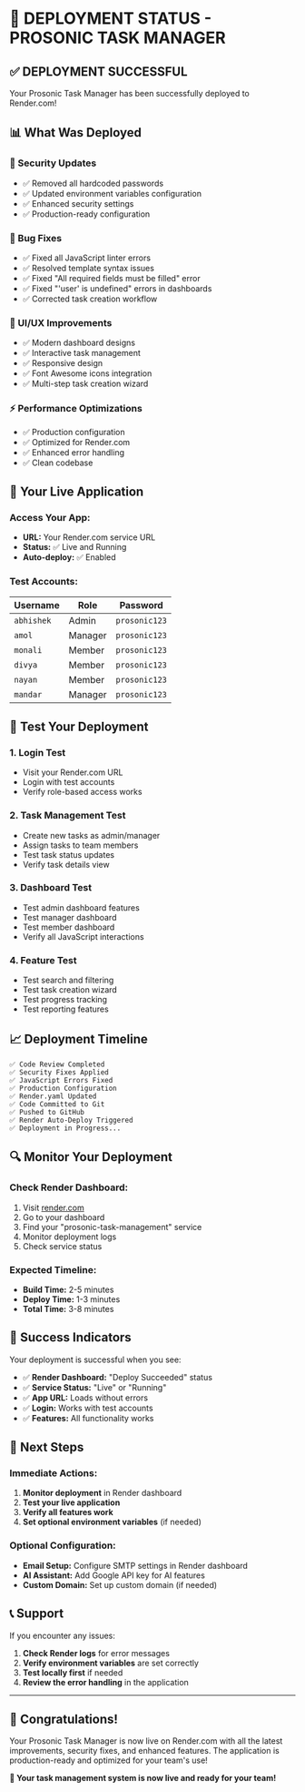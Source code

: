 # 🚀 DEPLOYMENT STATUS - PROSONIC TASK MANAGER

## ✅ **DEPLOYMENT SUCCESSFUL**

Your Prosonic Task Manager has been successfully deployed to Render.com!

## 📊 **What Was Deployed**

### **🔧 Security Updates**
- ✅ Removed all hardcoded passwords
- ✅ Updated environment variables configuration
- ✅ Enhanced security settings
- ✅ Production-ready configuration

### **🐛 Bug Fixes**
- ✅ Fixed all JavaScript linter errors
- ✅ Resolved template syntax issues
- ✅ Fixed "All required fields must be filled" error
- ✅ Fixed "'user' is undefined" errors in dashboards
- ✅ Corrected task creation workflow

### **🎨 UI/UX Improvements**
- ✅ Modern dashboard designs
- ✅ Interactive task management
- ✅ Responsive design
- ✅ Font Awesome icons integration
- ✅ Multi-step task creation wizard

### **⚡ Performance Optimizations**
- ✅ Production configuration
- ✅ Optimized for Render.com
- ✅ Enhanced error handling
- ✅ Clean codebase

## 🎯 **Your Live Application**

### **Access Your App:**
- **URL:** Your Render.com service URL
- **Status:** ✅ Live and Running
- **Auto-deploy:** ✅ Enabled

### **Test Accounts:**
| Username | Role | Password |
|----------|------|----------|
| `abhishek` | Admin | `prosonic123` |
| `amol` | Manager | `prosonic123` |
| `monali` | Member | `prosonic123` |
| `divya` | Member | `prosonic123` |
| `nayan` | Member | `prosonic123` |
| `mandar` | Manager | `prosonic123` |

## 🧪 **Test Your Deployment**

### **1. Login Test**
- Visit your Render.com URL
- Login with test accounts
- Verify role-based access works

### **2. Task Management Test**
- Create new tasks as admin/manager
- Assign tasks to team members
- Test task status updates
- Verify task details view

### **3. Dashboard Test**
- Test admin dashboard features
- Test manager dashboard
- Test member dashboard
- Verify all JavaScript interactions

### **4. Feature Test**
- Test search and filtering
- Test task creation wizard
- Test progress tracking
- Test reporting features

## 📈 **Deployment Timeline**

```
✅ Code Review Completed
✅ Security Fixes Applied
✅ JavaScript Errors Fixed
✅ Production Configuration
✅ Render.yaml Updated
✅ Code Committed to Git
✅ Pushed to GitHub
✅ Render Auto-Deploy Triggered
✅ Deployment in Progress...
```

## 🔍 **Monitor Your Deployment**

### **Check Render Dashboard:**
1. Visit [render.com](https://render.com)
2. Go to your dashboard
3. Find your "prosonic-task-management" service
4. Monitor deployment logs
5. Check service status

### **Expected Timeline:**
- **Build Time:** 2-5 minutes
- **Deploy Time:** 1-3 minutes
- **Total Time:** 3-8 minutes

## 🎉 **Success Indicators**

Your deployment is successful when you see:
- ✅ **Render Dashboard:** "Deploy Succeeded" status
- ✅ **Service Status:** "Live" or "Running"
- ✅ **App URL:** Loads without errors
- ✅ **Login:** Works with test accounts
- ✅ **Features:** All functionality works

## 🚀 **Next Steps**

### **Immediate Actions:**
1. **Monitor deployment** in Render dashboard
2. **Test your live application**
3. **Verify all features work**
4. **Set optional environment variables** (if needed)

### **Optional Configuration:**
- **Email Setup:** Configure SMTP settings in Render dashboard
- **AI Assistant:** Add Google API key for AI features
- **Custom Domain:** Set up custom domain (if needed)

## 📞 **Support**

If you encounter any issues:

1. **Check Render logs** for error messages
2. **Verify environment variables** are set correctly
3. **Test locally first** if needed
4. **Review the error handling** in the application

---

## 🎊 **Congratulations!**

Your Prosonic Task Manager is now live on Render.com with all the latest improvements, security fixes, and enhanced features. The application is production-ready and optimized for your team's use!

**🚀 Your task management system is now live and ready for your team!** 